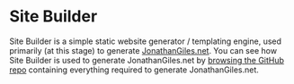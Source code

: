 # Site Builder

Site Builder is a simple static website generator / templating engine, used primarily (at this stage) to generate [JonathanGiles.net](http://www.jonathangiles.net). You can see how Site Builder is used to generate JonathanGiles.net by [browsing the GitHub repo](https://github.com/jonathangiles/jonathangiles.net) containing everything required to generate JonathanGiles.net.